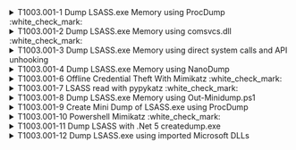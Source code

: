 <details>
<summary>T1003.001-1 Dump LSASS.exe Memory using ProcDump :white_check_mark:
</summary>
<b>Splunk</b>
<pre>$ index=win_* sourcetype="XmlWinEventLog:Microsoft-Windows-Sysmon/Operational" CommandLine="* -ma *" AND (CommandLine="* lsass*" OR CommandLine="* ls*") | table host, User, Image, CommandLine </pre>
</details>
<details>
<summary>T1003.001-2 Dump LSASS.exe Memory using comsvcs.dll :white_check_mark:
</summary>
  <b>Splunk</b>
<pre>$ index=win_* sourcetype="XmlWinEventLog:Microsoft-Windows-Sysmon/Operational" AND (CommandLine="*comsvcs.dll*" OR CommandLine="*rundll32*" OR CommandLine="*.dmp*") AND CommandLine="* full*" | table host, User, Image, CommandLine </pre>
</details>
<details>
<summary>T1003.001-3 Dump LSASS.exe Memory using direct system calls and API unhooking
</summary>
<pre>$ NA </pre>
</details>
<details>
<summary>T1003.001-4 Dump LSASS.exe Memory using NanoDump
</summary>
<pre>$ NA </pre>
</details>
<details>
<summary>T1003.001-6 Offline Credential Theft With Mimikatz :white_check_mark:
</summary>
  <b>Splunk</b>
<pre>$ index=win_* source="XmlWinEventLog:Microsoft-Windows-Sysmon/Operational" EventCode=1 AND (CommandLine="*sekurlsa::minidump*" OR CommandLine="*sekurlsa::logonpasswords*") | table host, User, Image, CommandLine </pre>
</details>
<details>
<summary>T1003.001-7 LSASS read with pypykatz :white_check_mark:
</summary>
  <b>Splunk</b>
<pre>$ index=win_* source="XmlWinEventLog:Microsoft-Windows-Sysmon/Operational" EventCode=10 TargetImage="*lsass.exe" AND (CallTrace="*ntdll.dll*" AND CallTrace="*KERNELBASE.dll*" AND CallTrace="*libffi-*.dll*" AND CallTrace="*_ctypes.pyd*" AND CallTrace="*python3*.dll*") GrantedAccess=0x1fffff </pre>
</details>
<details>
<summary>T1003.001-8 Dump LSASS.exe Memory using Out-Minidump.ps1
</summary>
<pre>$ NA </pre>
</details>
<details>
<summary>T1003.001-9 Create Mini Dump of LSASS.exe using ProcDump
</summary>
<pre>$ NA </pre>
</details>
<details>
<summary>T1003.001-10 Powershell Mimikatz :white_check_mark:
</summary>
  <b>Splunk</b>
<pre>$ index=win_* source="XmlWinEventLog:Microsoft-Windows-Sysmon/Operational" EventCode=1 ParentImage=*powershell*.exe AND (CommandLine="*sekurlsa::minidump*" OR CommandLine="*sekurlsa::logonpasswords*") | table host, User, Image, CommandLine </pre>
</details>
<details>
<summary>T1003.001-11 Dump LSASS with .Net 5 createdump.exe
</summary>
<pre>$ NA </pre>
</details>
<details>
<summary>T1003.001-12 Dump LSASS.exe using imported Microsoft DLLs
</summary>
<pre>$ NA </pre>
</details>
